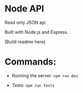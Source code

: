 # Node API

Read only JSON api

Built with Node.js and Express.

[Build readme here]

# Commands:

* Running the server:
`npm run dev`

* Tests:
`npm run tests`
